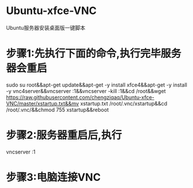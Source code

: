 # Ubuntu-xfce-VNC
Ubuntu服务器安装桌面版一键脚本

# 步骤1:先执行下面的命令,执行完毕服务器会重启
sudo su root&&apt-get update&&apt-get -y install xfce4&&apt-get -y install -y vnc4server&&vncserver :1&&vncserver -kill :1&&cd /root&&wget https://raw.githubusercontent.com/chengziqaq/Ubuntu-xfce-VNC/master/xstartup.txt&&mv xstartup.txt /root/.vnc/xstartup&&cd /root/.vnc/&&chmod 755 xstartup&&reboot

# 步骤2:服务器重启后,执行
vncserver :1

# 步骤3:电脑连接VNC





